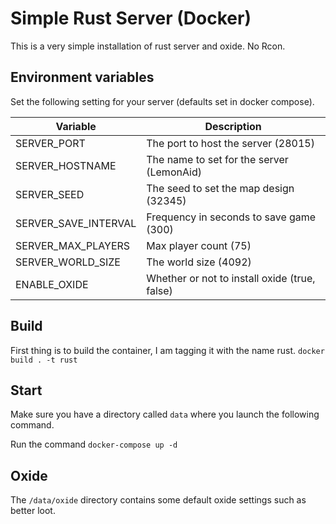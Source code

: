 # Simple Rust Server (Docker)
This is a very simple installation of rust server and oxide. No Rcon.

## Environment variables
Set the following setting for your server (defaults set in docker compose).

| Variable             | Description                                   |
| -------------------- | --------------------------------------------- |
| SERVER_PORT          | The port to host the server (28015)           |
| SERVER_HOSTNAME      | The name to set for the server (LemonAid)     |
| SERVER_SEED          | The seed to set the map design (32345)        |
| SERVER_SAVE_INTERVAL | Frequency in seconds to save game (300)       |
| SERVER_MAX_PLAYERS   | Max player count (75)                         |
| SERVER_WORLD_SIZE    | The world size (4092)                         |
| ENABLE_OXIDE         | Whether or not to install oxide (true, false) |

## Build
First thing is to build the container, I am tagging it with the name rust.
```docker build . -t rust```

## Start
Make sure you have a directory called `data` where you launch the following command.

Run the command `docker-compose up -d`

## Oxide
The `/data/oxide` directory contains some default oxide settings such as better loot.